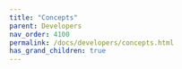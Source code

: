 ```yaml
---
title: "Concepts"
parent: Developers
nav_order: 4100
permalink: /docs/developers/concepts.html
has_grand_children: true
---
```


<!--
section header page

general:
- header style
- workshop link anywhere?
- syntax highlighting (sol)
- ORDER -> find a proper/new start for this section 


contract-factories
- data contract
- evan service factories

data-contract
- no text above header
- api doc link
- sol link?
- make runtime text simple, example, `crete` smaller
- docu link to #create
- `simples case`? oO

contracttypes
- remove?

permissioning
- make it more clear, for what purpose which secper part is used (sharing vs rar)
- "Smart Contract Permissioning"
- new key exchange image?
- split into 2 pages?
- "As a result, it is impossible for others to read data in external contracts"? O.O
- key ex bcc link to api doc (kex ex)
- warn about key share, data encryption timing pitfalls
- refer to our DSRoles
- api doc for DSRoles
- dfs encryption here?
- hash key better?


event-hub
- update links (bc)
- add link to contract
- add events and event trigger functions to its functionality - 2x fun



-->